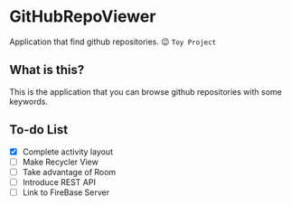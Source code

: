 # GitHubRepoViewer
Application that find github repositories. 😉
` Toy Project `

## What is this?
This is the application that you can browse github repositories with some keywords.

## To-do List 
- [X] Complete activity layout
- [ ] Make Recycler View
- [ ] Take advantage of Room
- [ ] Introduce REST API
- [ ] Link to FireBase Server
